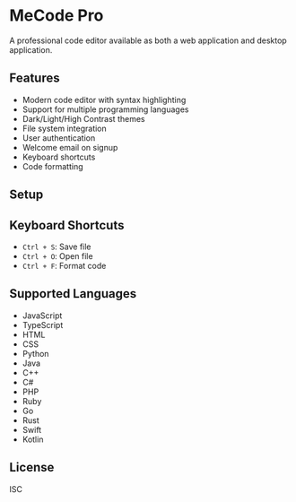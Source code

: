 # MeCode Pro

A professional code editor available as both a web application and desktop application.

## Features

- Modern code editor with syntax highlighting
- Support for multiple programming languages
- Dark/Light/High Contrast themes
- File system integration
- User authentication
- Welcome email on signup
- Keyboard shortcuts
- Code formatting

## Setup

## Keyboard Shortcuts
- `Ctrl + S`: Save file
- `Ctrl + O`: Open file
- `Ctrl + F`: Format code

## Supported Languages
- JavaScript
- TypeScript
- HTML
- CSS
- Python
- Java
- C++
- C#
- PHP
- Ruby
- Go
- Rust
- Swift
- Kotlin

## License
ISC 